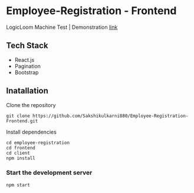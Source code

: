 # Employee-Registration - Frontend
LogicLoom Machine Test | Demonstration [link]([url](https://drive.google.com/file/d/1iEuW9gihQQi-2lmSNtWdQHsalJyEeAYN/view?usp=sharing))
## Tech Stack

* React.js
* Pagination
* Bootstrap

## Inatallation

Clone the repository
```
git clone https://github.com/Sakshikulkarni880/Employee-Registration-Frontend.git
```

Install dependencies
```
cd employee-registration
cd frontend
cd client
npm install
```

### Start the development server
```
npm start
```
